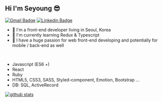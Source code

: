 ## Hi I'm Seyoung 😎

[![Gmail Badge](https://img.shields.io/badge/Gmail-red?style=flat-square&logo=Gmail&logoColor=white&mailto:link=seyoungjoodv@gmail.com)](mailto:seyoungjoodv@gmail.com)
[![Linkedin Badge](https://img.shields.io/badge/-LinkedIn-blue?style=flat-square&logo=Linkedin&logoColor=white&link=https://www.linkedin.com/in/seyoungjoo/)](https://www.linkedin.com/in/seyoungjoo/)

- 📍 I'm a front-end developer living in Seoul, Korea
- 🌱 I'm currently learning Redux & Typescript
- 🚀 I have a huge passion for web front-end developing and potentially for mobile / back-end as well
<br />

* Javascript (ES6 +)
* React
* Ruby
* HTML5, CSS3, SASS, Styled-component, Emotion, Bootstrap ...
* DB: SQL, ActiveRecord

[![github stats](https://github-readme-stats.vercel.app/api?username=seyoungjoo&show_icons=true&hide_border=true&theme=dracula)](https://github.com/SeyoungJoo)
